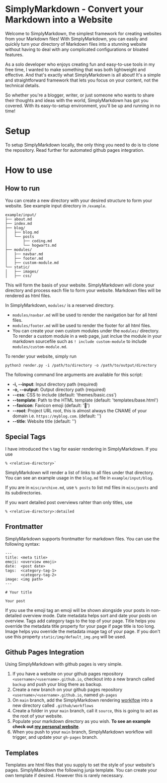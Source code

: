 # SimplyMarkdown - Convert your Markdown into a Website

Welcome to SimplyMarkdown, the simplest framework for creating websites from your Markdown files! With SimplyMarkdown, you can easily and quickly turn your directory of Markdown files into a stunning website without having to deal with any complicated configurations or bloated features.

As a solo developer who enjoys creating fun and easy-to-use tools in my free time, I wanted to make something that was both lightweight and effective. And that's exactly what SimplyMarkdown is all about! It's a simple and straightforward framework that lets you focus on your content, not the technical details.

So whether you're a blogger, writer, or just someone who wants to share their thoughts and ideas with the world, SimplyMarkdown has got you covered. With its easy-to-setup environment, you'll be up and running in no time!

# Setup

To setup SimplyMarkdown locally, the only thing you need to do is to clone the repository. Read further for automated github pages integration.

# How to use

## How to run

You can create a new directory with your desired structure to form your website. See example input directory in `/example`.

```
example/input/
├── about.md
├── index.md
├── blog/
│   ├── blog.md
│   └── posts
│       ├── coding.md
│       └── hogwarts.md
├── modules/
│   ├── navbar.md
│   ├── footer.md
│   ├── custom-module.md
└── static/
│   ├── images/
│   ├── css/
```

This will form the basis of your website. SimplyMarkdown will clone your directory and process each file to form your website. Markdown files will be rendered as html files.


In SimplyMarkdown, `modules/` is a reserved directory. 
- `modules/navbar.md` will be used to render the navigation bar for all html files. 
- `modules/footer.md` will be used to render the footer for all html files.
- You can create your own custom modules under the `modules/` directory. To render a custom module in a web page, just inclue the module in your markdown sourcefile such as `! include custom-module` to include `modules/custom-module.md`. 

To render your website, simply run 

```
python3 render.py -i /path/to/directory -o /path/to/output/directory
```

The following command line arguments are available for this script:

- **-i, --input**: Input directory path (required)
- **-o, --output**: Output directory path (required)
- **--css**: CSS to include (default: 'themes/basic.css')
- **--template**: Path to the HTML template (default: 'templates/base.html')
- **--favicon**: Favicon emoji (default: '👤')
- **--root**: Project URL root, this is almost always the CNAME of your domain i.e. `https://myblog.com`. (default: '')
- **--title**: Website title (default: '')

## Special Tags

I have introduced the `%` tag for easier rendering in SimplyMarkdown. If you use 

```
% <relative-directory>`
```

SimplyMarkdown will render a list of links to all files under that directory. You can see an example usage in the `blog.md` file in `example/input/blog`.

If you are in `misc/archive.md`, use `% posts` to list md files in `misc/posts` and its subdirectories. 

If you want detailed post overviews rahter than only titles, use 

```
% <relative-directory>:detailed
```

## Frontmatter

SimplyMarkdown supports frontmatter for markdown files. You can use the following syntax:

```
---
title: <meta title>
emoji: <overview emoji>
date:  <post date>
tags:  <category-tag-1>
       <category-tag-2>
image: <img path>
---

# Your title

Your post
```

If you use the emoji tag an emoji will be shown alongside your posts in non-detailed overview mode.
Date metadata helps sort and date your posts on overview.
Tags add category tags to the top of your page.
Title helps you override the metadata title property for your page if page title is too long.
Image helps you override the metadata image tag of your page. If you don't use this property `static/img/default_img.png` will be used.

## Github Pages Integration

Using SimplyMarkdown with github pages is very simple. 

1. If you have a website on your github pages repository `<username>/<username>.github.io`, checkout into a new branch called `backup` and push your blog there as backup.
1. Create a new branch on your github pages repository `<username>/<username>.github.io`, named `gh-pages`
1. On `main` branch, add the SimplyMarkdown rendering [worklfow](/workflow/render.yaml) into a new directory called `.github/workflows`
1. Create a folder in your `main` branch, call it `source`, this is going to act as the root of your website.
1. Populate your markdown directory as you wish. **To see an example check out [my personal website](https://github.com/cemreefe/cemreefe.github.io)**.
1. When you push to your `main` branch, SimplyMarkdown workflow will trigger, and update your `gh-pages` branch.



## Templates

Templates are html files that you supply to set the style of your website's pages. SimplyMarkdown the following junja template. You can create your own template if desired. However this is rarely necessary.
